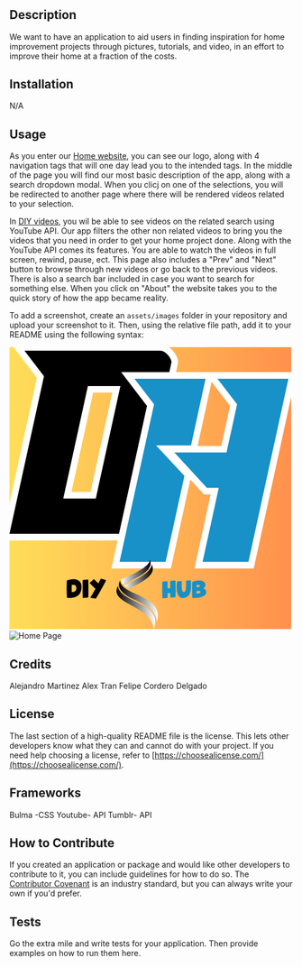# <DIY Hub>

## Description

We want to have an application to aid users in finding inspiration for home improvement projects through pictures, tutorials, and video, in an effort to improve their home at a fraction of the costs.


## Installation

N/A

## Usage

As you enter our [Home website](index2.html), you can see our logo, along with 4 navigation tags that will one day lead you to the intended tags. In the middle of the page you will find our most basic description of the app, along with a search dropdown modal. When you clicj on one of the selections, you will be redirected to another page where there will be rendered videos related to your selection. 

In [DIY videos](index.html), you wil be able to see videos on the related search using YouTube API. Our app filters the other non related videos to bring you the videos that you need in order to get your home project done. Along with the YouTube API comes its features. You are able to watch the videos in full screen, rewind, pause, ect. This page also includes a "Prev" and "Next" button to browse through new videos or go back to the previous videos. There is also a search bar included in case you want to search for something else. When you click on "About" the website takes you to the quick story of how the app became reality.

To add a screenshot, create an `assets/images` folder in your repository and upload your screenshot to it. Then, using the relative file path, add it to your README using the following syntax:


![App logo](./assets/images/Diyhublogo.png)
![Home Page]()


## Credits

Alejandro Martinez
Alex Tran
Felipe Cordero Delgado


## License

The last section of a high-quality README file is the license. This lets other developers know what they can and cannot do with your project. If you need help choosing a license, refer to [https://choosealicense.com/](https://choosealicense.com/).



## Frameworks

Bulma -CSS 
Youtube- API
Tumblr- API

## How to Contribute

If you created an application or package and would like other developers to contribute to it, you can include guidelines for how to do so. The [Contributor Covenant](https://www.contributor-covenant.org/) is an industry standard, but you can always write your own if you'd prefer.

## Tests

Go the extra mile and write tests for your application. Then provide examples on how to run them here.
